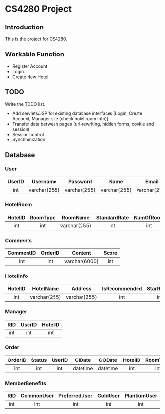 # CS4280 Project
## Introduction
This is the project for CS4280.

## Workable Function
- Register Account
- Login
- Create New Hotel

## TODO
Write the TODO list.
- Add servlets/JSP for existing database interfaces [Login, Create Account, Manager site (check hotel room info)]
- Transfer data between pages (url-rewriting, hidden forms, cookie and session)
- Session control
- Synchronization

## Database

### User

|UserID|Username|Password|Name|Email|Tel|IsSubscribed|UserType|
|:----:|:------:|:------:|:--:|:---:|:-:|:----------:|:------:|
|int|varchar(255)|varchar(255)|varchar(255)|varchar(255)|varchar(255)|int|int|

### HotelRoom

|HotelID|RoomType|RoomName|StandardRate|NumOfRoom|RoomSize|
|:-----:|:------:|:------:|:----------:|:-------:|:------:|
|int|int|varchar(255)|int|int|int|

### Comments

|CommentID|OrderID|Content|Score|
|:-------:|:-----:|:-----:|:---:|
|int|int|varchar(6000)|int|

### HotelInfo

|HotelID|HotelName|Address|IsRecommended|StarRating|Label|
|:-----:|:-------:|:-----:|:-----------:|:--------:|:---:|
|int|varchar(255)|varchar(255)|int|int|varchar(255)|


### Manager

|RID|UserID|HotelID|
|:-:|:----:|:-----:|
|int|int|int|

### Order

|OrderID|Status|UserID|CIDate|CODate|HotelID|RoomType|NumOfRoom|
|:-----:|:----:|:----:|:----:|:----:|:-----:|:------:|:-------:|
|int|int|int|datetime|datetime|int|int|int|

### MemberBenefits

|RID|CommonUser|PreferredUser|GoldUser|PlantiumUser|WelcomeGift|LateCheckout|Breakfast|FreeWiFi|
|:-:|:--------:|:-----------:|:------:|:----------:|:---------:|:----------:|:-------:|:------:|
|int|int|int|int|int|int|int|int|int|
